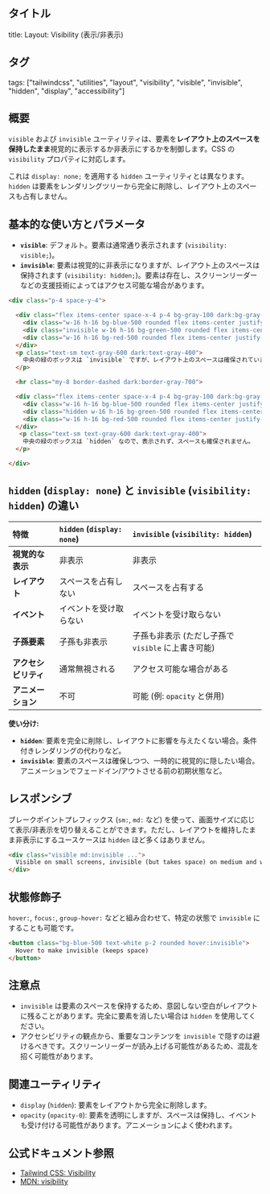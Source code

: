## タイトル
title: Layout: Visibility (表示/非表示)

## タグ
tags: ["tailwindcss", "utilities", "layout", "visibility", "visible", "invisible", "hidden", "display", "accessibility"]

## 概要
`visible` および `invisible` ユーティリティは、要素を**レイアウト上のスペースを保持したまま**視覚的に表示するか非表示にするかを制御します。CSS の `visibility` プロパティに対応します。

これは `display: none;` を適用する `hidden` ユーティリティとは異なります。`hidden` は要素をレンダリングツリーから完全に削除し、レイアウト上のスペースも占有しません。

## 基本的な使い方とパラメータ

*   **`visible`**: デフォルト。要素は通常通り表示されます (`visibility: visible;`)。
*   **`invisible`**: 要素は視覚的に非表示になりますが、レイアウト上のスペースは保持されます (`visibility: hidden;`)。要素は存在し、スクリーンリーダーなどの支援技術によってはアクセス可能な場合があります。

```html
<div class="p-4 space-y-4">

  <div class="flex items-center space-x-4 p-4 bg-gray-100 dark:bg-gray-800 rounded">
    <div class="w-16 h-16 bg-blue-500 rounded flex items-center justify-center text-white">Visible</div>
    <div class="invisible w-16 h-16 bg-green-500 rounded flex items-center justify-center text-white">Invisible (Space Reserved)</div>
    <div class="w-16 h-16 bg-red-500 rounded flex items-center justify-center text-white">Visible</div>
  </div>
  <p class="text-sm text-gray-600 dark:text-gray-400">
    中央の緑のボックスは `invisible` ですが、レイアウト上のスペースは確保されています。
  </p>

  <hr class="my-8 border-dashed dark:border-gray-700">

  <div class="flex items-center space-x-4 p-4 bg-gray-100 dark:bg-gray-800 rounded">
    <div class="w-16 h-16 bg-blue-500 rounded flex items-center justify-center text-white">Visible</div>
    <div class="hidden w-16 h-16 bg-green-500 rounded flex items-center justify-center text-white">Hidden (No Space)</div>
    <div class="w-16 h-16 bg-red-500 rounded flex items-center justify-center text-white">Visible</div>
  </div>
   <p class="text-sm text-gray-600 dark:text-gray-400">
    中央の緑のボックスは `hidden` なので、表示されず、スペースも確保されません。
  </p>

</div>
```

## `hidden` (`display: none`) と `invisible` (`visibility: hidden`) の違い

| 特徴             | `hidden` (`display: none`) | `invisible` (`visibility: hidden`) |
| :--------------- | :------------------------- | :--------------------------------- |
| **視覚的な表示** | 非表示                     | 非表示                             |
| **レイアウト**   | スペースを占有しない       | スペースを占有する                 |
| **イベント**     | イベントを受け取らない     | イベントを受け取らない             |
| **子孫要素**     | 子孫も非表示               | 子孫も非表示 (ただし子孫で `visible` に上書き可能) |
| **アクセシビリティ** | 通常無視される             | アクセス可能な場合がある           |
| **アニメーション** | 不可                       | 可能 (例: `opacity` と併用)        |

**使い分け:**

*   **`hidden`**: 要素を完全に削除し、レイアウトに影響を与えたくない場合。条件付きレンダリングの代わりなど。
*   **`invisible`**: 要素のスペースは確保しつつ、一時的に視覚的に隠したい場合。アニメーションでフェードイン/アウトさせる前の初期状態など。

## レスポンシブ

ブレークポイントプレフィックス (`sm:`, `md:` など) を使って、画面サイズに応じて表示/非表示を切り替えることができます。ただし、レイアウトを維持したまま非表示にするユースケースは `hidden` ほど多くはありません。

```html
<div class="visible md:invisible ...">
  Visible on small screens, invisible (but takes space) on medium and wider.
</div>
```

## 状態修飾子

`hover:`, `focus:`, `group-hover:` などと組み合わせて、特定の状態で `invisible` にすることも可能です。

```html
<button class="bg-blue-500 text-white p-2 rounded hover:invisible">
  Hover to make invisible (keeps space)
</button>
```

## 注意点

*   `invisible` は要素のスペースを保持するため、意図しない空白がレイアウトに残ることがあります。完全に要素を消したい場合は `hidden` を使用してください。
*   アクセシビリティの観点から、重要なコンテンツを `invisible` で隠すのは避けるべきです。スクリーンリーダーが読み上げる可能性があるため、混乱を招く可能性があります。

## 関連ユーティリティ

*   `display` (`hidden`): 要素をレイアウトから完全に削除します。
*   `opacity` (`opacity-0`): 要素を透明にしますが、スペースは保持し、イベントも受け付ける可能性があります。アニメーションによく使われます。

## 公式ドキュメント参照
*   [Tailwind CSS: Visibility](https://tailwindcss.com/docs/visibility)
*   [MDN: visibility](https://developer.mozilla.org/en-US/docs/Web/CSS/visibility)